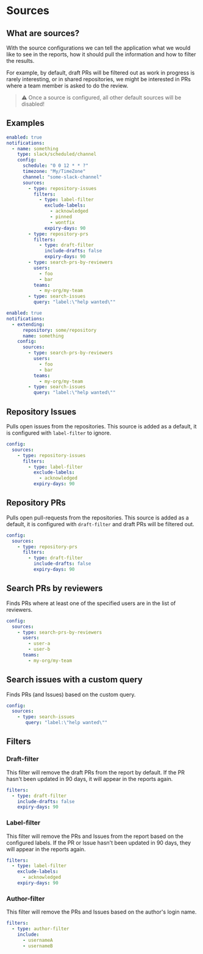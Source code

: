 # Sources

## What are sources?
With the source configurations we can tell the application what we would like to see in the reports, how it should pull the information and how to filter the results.

For example, by default, draft PRs will be filtered out as work in progress is rarely interesting, or in shared repositories, we might be interested in PRs where a team member is asked to do the review.

> ⚠ Once a source is configured, all other default sources will be disabled!

## Examples

```yaml
enabled: true
notifications:
  - name: something
    type: slack/scheduled/channel
    config:
      schedule: "0 0 12 * * ?"
      timezone: "My/TimeZone"
      channel: "some-slack-channel"
      sources:
        - type: repository-issues
          filters:
            - type: label-filter
              exclude-labels:
                - acknowledged
                - pinned
                - wontfix
              expiry-days: 90
        - type: repository-prs
          filters:
            - type: draft-filter
              include-drafts: false
              expiry-days: 90
        - type: search-prs-by-reviewers
          users:
            - foo
            - bar
          teams:
            - my-org/my-team
        - type: search-issues
          query: "label:\"help wanted\""
```

```yaml
enabled: true
notifications:
  - extending:
      repository: some/repository
      name: something
    config:
      sources:
        - type: search-prs-by-reviewers
          users:
            - foo
            - bar
          teams:
            - my-org/my-team
        - type: search-issues
          query: "label:\"help wanted\""
```

## Repository Issues
Pulls open issues from the repositories. This source is added as a default, it is configured with `label-filter` to ignore.

```yaml
config:
  sources:
    - type: repository-issues
      filters:
        - type: label-filter
          exclude-labels:
            - acknowledged
          expiry-days: 90
```

## Repository PRs
Pulls open pull-requests from the repositories. This source is added as a default, it is configured with `draft-filter` and draft PRs will be filtered out.

```yaml
config:
  sources:
    - type: repository-prs
      filters:
        - type: draft-filter
          include-drafts: false
          expiry-days: 90
```

## Search PRs by reviewers
Finds PRs where at least one of the specified users are in the list of reviewers.

```yaml
config:
  sources:
    - type: search-prs-by-reviewers
      users:
        - user-a
        - user-b
      teams:
        - my-org/my-team
```

## Search issues with a custom query
Finds PRs (and Issues) based on the custom query.

```yaml
config:
  sources:
    - type: search-issues
       query: "label:\"help wanted\""
```

## Filters

### Draft-filter
This filter will remove the draft PRs from the report by default. If the PR hasn't been updated in 90 days, it will appear in the reports again. 

```yaml
filters:
  - type: draft-filter
    include-drafts: false
    expiry-days: 90
```

### Label-filter
This filter will remove the PRs and Issues from the report based on the configured labels. If the PR or Issue hasn't been updated in 90 days, they will appear in the reports again.

```yaml
filters:
  - type: label-filter
    exclude-labels:
      - acknowledged
    expiry-days: 90
```

### Author-filter
This filter will remove the PRs and Issues based on the author's login name.

```yaml
filters:
  - type: author-filter
    include:
      - usernameA
      - usernameB
```
